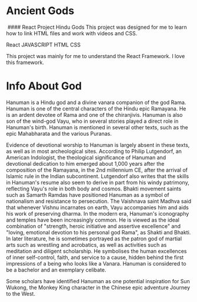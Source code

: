 # Ancient Gods
<img src="https://www.bhaktiphotos.com/wp-content/uploads/2020/12/Lord-Hanuman-Angry-Look-HD-Photos.jpg" alt="" />
#### React Project Hindu Gods
This project was designed for me to learn how to link HTML files and work with videos and CSS.

React
JAVASCRIPT 
HTML 
CSS


This project was mainly for me to understand the React Framework. 
I love this framework. 

# Info About God
Hanuman is a Hindu god and a divine vanara companion of the god Rama. Hanuman is one of the central characters of the Hindu epic Ramayana. He is an ardent devotee of Rama and one of the chiranjivis. Hanuman is also son of the wind-god Vayu, who in several stories played a direct role in Hanuman's birth. Hanuman is mentioned in several other texts, such as the epic Mahabharata and the various Puranas.

Evidence of devotional worship to Hanuman is largely absent in these texts, as well as in most archeological sites. According to Philip Lutgendorf, an American Indologist, the theological significance of Hanuman and devotional dedication to him emerged about 1,000 years after the composition of the Ramayana, in the 2nd millennium CE, after the arrival of Islamic rule in the Indian subcontinent. Lutgendorf also writes that the skills in Hanuman's resume also seem to derive in part from his windy patrimony, reflecting Vayu's role in both body and cosmos. Bhakti movement saints such as Samarth Ramdas have positioned Hanuman as a symbol of nationalism and resistance to persecution. The Vaishnava saint Madhva said that whenever Vishnu incarnates on earth, Vayu accompanies him and aids his work of preserving dharma. In the modern era, Hanuman's iconography and temples have been increasingly common. 
He is viewed as the ideal combination of "strength, heroic initiative and assertive excellence" and "loving, emotional devotion to his personal god Rama", as Shakti and Bhakti. In later literature, he is sometimes portrayed as the patron god of martial arts such as wrestling and acrobatics, as well as activities such as meditation and diligent scholarship. He symbolises the human excellences of inner self-control, faith, and service to a cause, hidden behind the first impressions of a being who looks like a Vanara. Hanuman is considered to be a bachelor and an exemplary celibate.

Some scholars have identified Hanuman as one potential inspiration for Sun Wukong, the Monkey King character in the Chinese epic adventure Journey to the West.
